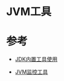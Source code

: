 # JVM工具

# 参考

- [JDK内置工具使用](https://www.cnblogs.com/zengweiming/p/8946195.html)

- [JVM监控工具](https://www.jianshu.com/p/ccb7edb71c79)

